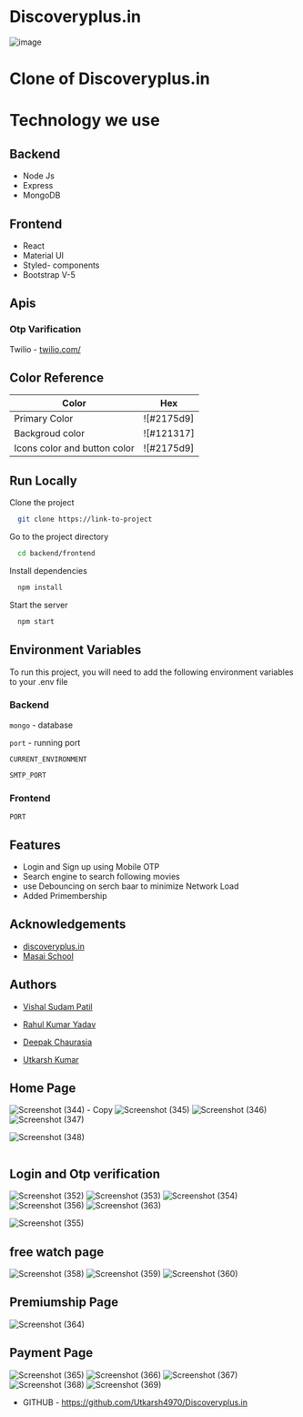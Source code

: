 # Discoveryplus.in




![image](https://user-images.githubusercontent.com/87421912/146785829-f0348bd7-fb5e-4b4e-bd4f-49fb8d55a281.png)

# Clone of Discoveryplus.in

# Technology we use

## Backend
- Node Js
- Express
- MongoDB


## Frontend
- React
- Material UI
- Styled- components
- Bootstrap V-5

## Apis



### Otp Varification
Twilio -  [twilio.com/](https://www.twilio.com/) 





## Color Reference

| Color             | Hex                                                                |
| ----------------- | ------------------------------------------------------------------ |
| Primary Color  | ![#2175d9] |
| Backgroud color | ![#121317] |
| Icons color and button color| ![#2175d9] |



## Run Locally

Clone the project

```bash
  git clone https://link-to-project
```

Go to the project directory

```bash
  cd backend/frontend
```

Install dependencies

```bash
  npm install
```

Start the server

```bash
  npm start
```


## Environment Variables

To run this project, you will need to add the following environment variables to your .env file

### Backend

`mongo` - database

`port` - running port


`CURRENT_ENVIRONMENT`



`SMTP_PORT`


### Frontend


`PORT`


## Features

- Login and Sign up using Mobile OTP
- Search engine to search following movies 
- use Debouncing on serch baar to minimize Network Load
- Added Primembership 


## Acknowledgements

 - [discoveryplus.in](https://www.discoveryplus.in/)
 - [Masai School](https://masaischool.com/)
  

## Authors

- [Vishal Sudam Patil](https://github.com/vishalpatil12014017)

- [Rahul Kumar Yadav](https://github.com/rahulyadav96)

- [Deepak Chaurasia](https://github.com/deepak-chaurasiyaa)

- [Utkarsh Kumar](https://github.com/Utkarsh4970)


## Home Page
![Screenshot (344) - Copy](https://user-images.githubusercontent.com/87421912/146786141-8b808556-80e5-4fe6-8115-6209c3c53dc4.png)
![Screenshot (345)](https://user-images.githubusercontent.com/87421912/146786165-607f18fd-f9e9-41e5-94f6-924235c6bed4.png)
![Screenshot (346)](https://user-images.githubusercontent.com/87421912/146786184-3495d23a-fbde-46df-a88d-e5b6cd227e51.png)
![Screenshot (347)](https://user-images.githubusercontent.com/87421912/146786207-5e85d2a5-0ac2-4d5e-86d4-59cacbe8ca3f.png)

![Screenshot (348)](https://user-images.githubusercontent.com/87421912/146786047-b17269c0-cf73-4a39-8eda-4f4d39da168e.png)



![]()


## Login and Otp verification
![Screenshot (352)](https://user-images.githubusercontent.com/87421912/146786258-48b970e8-aa29-45d4-a8e0-c35f75d219f1.png)
![Screenshot (353)](https://user-images.githubusercontent.com/87421912/146786274-91d8ed7f-88d1-4b4c-a42a-540e16554f3a.png)
![Screenshot (354)](https://user-images.githubusercontent.com/87421912/146786328-a25a195b-b1cc-497b-b620-f25d3a85da01.png)
![Screenshot (356)](https://user-images.githubusercontent.com/87421912/146786350-538a1fec-dc28-4fd1-97e4-c5054ae59012.png)
![Screenshot (363)](https://user-images.githubusercontent.com/87421912/146786564-0ba114d5-9dbe-485d-bea6-36f5032c49da.png)

![Screenshot (355)](https://user-images.githubusercontent.com/87421912/146786299-1f30d65e-5ced-4693-85ab-d2f702cbd2cb.png)

## free watch page
![Screenshot (358)](https://user-images.githubusercontent.com/87421912/146786469-cf1bad8f-4cde-4c21-a2e3-7a0dc3c1c00a.png)
![Screenshot (359)](https://user-images.githubusercontent.com/87421912/146786503-7213cd42-76b3-44c4-bf14-41eabab35c0c.png)
![Screenshot (360)](https://user-images.githubusercontent.com/87421912/146786513-74b1dabc-04b1-4c14-b0f2-72b91c09cc0e.png)

## Premiumship Page
![Screenshot (364)](https://user-images.githubusercontent.com/87421912/146786593-a962bb43-0827-4101-be2a-5c730a8c885b.png)

## Payment Page
![Screenshot (365)](https://user-images.githubusercontent.com/87421912/146786626-3e8630bf-888f-4039-a7e4-a95d131e0474.png)
![Screenshot (366)](https://user-images.githubusercontent.com/87421912/146786657-33cf1c08-797c-4f37-91ed-6ec5cbbf07d4.png)
![Screenshot (367)](https://user-images.githubusercontent.com/87421912/146786696-12f19c2c-2dc4-45b5-8919-2aca236e0c19.png)
![Screenshot (368)](https://user-images.githubusercontent.com/87421912/146786721-bc6dceea-19ea-4742-9049-94125c63b8d3.png)
![Screenshot (369)](https://user-images.githubusercontent.com/87421912/146786747-cd9c0f72-972c-436b-bba1-b7ae845cd4a0.png)



- GITHUB - https://github.com/Utkarsh4970/Discoveryplus.in
